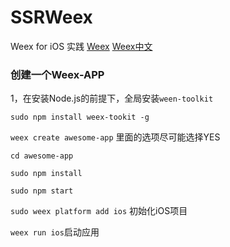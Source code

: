 # SSRWeex
Weex for iOS 实践
[Weex](https://weex.apache.org/guide/introduction.html#overview)        [Weex中文](https://weex.apache.org/zh/guide/develop/create-a-new-app.html#%E5%88%9D%E5%A7%8B%E5%8C%96)

### 创建一个Weex-APP

1，在安装Node.js的前提下，全局安装`ween-toolkit`

`sudo npm install weex-tookit -g`

`weex create awesome-app` 里面的选项尽可能选择YES

`cd awesome-app`

`sudo npm install`

`sudo npm start` 

`sudo weex platform add ios` 初始化iOS项目

`weex run ios`启动应用



